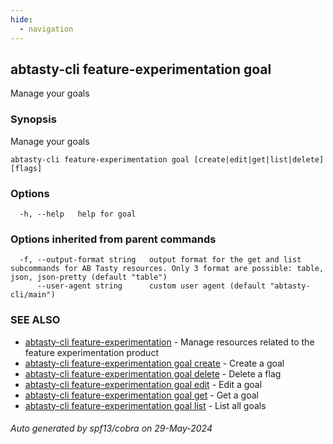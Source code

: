 ```yaml
---
hide:
  - navigation
---
```

## abtasty-cli feature-experimentation goal

Manage your goals

### Synopsis

Manage your goals

```
abtasty-cli feature-experimentation goal [create|edit|get|list|delete] [flags]
```

### Options

```
  -h, --help   help for goal
```

### Options inherited from parent commands

```
  -f, --output-format string   output format for the get and list subcommands for AB Tasty resources. Only 3 format are possible: table, json, json-pretty (default "table")
      --user-agent string      custom user agent (default "abtasty-cli/main")
```

### SEE ALSO

* [abtasty-cli feature-experimentation](abtasty-cli_feature-experimentation.md)	 - Manage resources related to the feature experimentation product
* [abtasty-cli feature-experimentation goal create](abtasty-cli_feature-experimentation_goal_create.md)	 - Create a goal
* [abtasty-cli feature-experimentation goal delete](abtasty-cli_feature-experimentation_goal_delete.md)	 - Delete a flag
* [abtasty-cli feature-experimentation goal edit](abtasty-cli_feature-experimentation_goal_edit.md)	 - Edit a goal
* [abtasty-cli feature-experimentation goal get](abtasty-cli_feature-experimentation_goal_get.md)	 - Get a goal
* [abtasty-cli feature-experimentation goal list](abtasty-cli_feature-experimentation_goal_list.md)	 - List all goals

###### Auto generated by spf13/cobra on 29-May-2024
